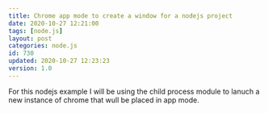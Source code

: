 ```yaml
---
title: Chrome app mode to create a window for a nodejs project
date: 2020-10-27 12:21:00
tags: [node.js]
layout: post
categories: node.js
id: 730
updated: 2020-10-27 12:23:23
version: 1.0
---
```


For this nodejs example I will be using the child process module to lanuch a new instance of chrome that wull be placed in app mode.

<!-- more -->
